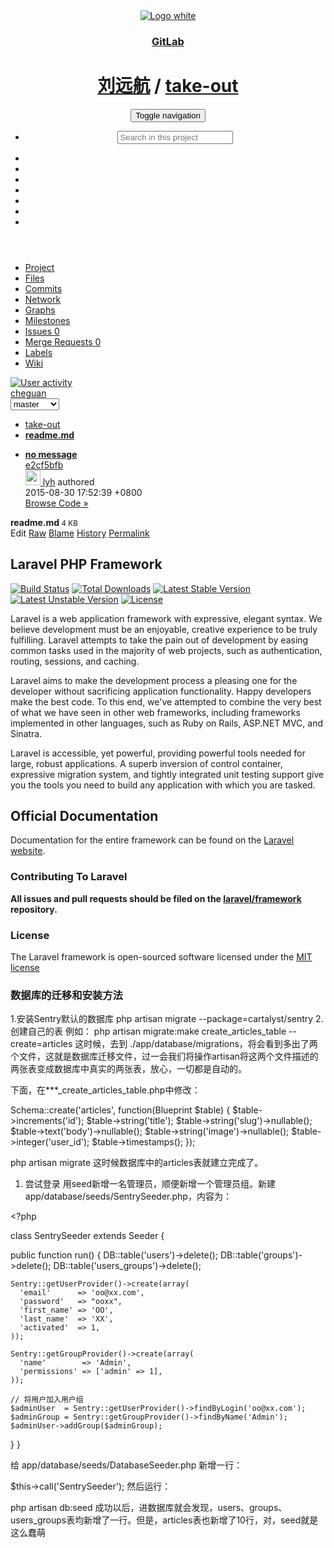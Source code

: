 <!DOCTYPE html>
<html lang='en'>
<head>
<meta charset='utf-8'>
<meta content='IE=edge' http-equiv='X-UA-Compatible'>
<meta content='GitLab Community Edition' name='description'>
<title>readme.md | master | 刘远航 / take-out | GitLab</title>
<link href="/assets/favicon-68611b5ca232579b591e0b6a832fd568.ico" rel="shortcut icon" type="image/vnd.microsoft.icon" />
<link href="/assets/application-870b34942b07d3ac1008a8feb3eae9b1.css" media="all" rel="stylesheet" />
<link href="/assets/print-e6cd245751e4e7e8bdfd97cdf2e8cf36.css" media="print" rel="stylesheet" />
<script src="/assets/application-1b53984acd2f81ab74968b4b362a0583.js"></script>
<meta content="authenticity_token" name="csrf-param" />
<meta content="TsSs8Ow5mMVuRThu9tLi35uHjdpoIbS+1qkHCVH3spk=" name="csrf-token" />
<script type="text/javascript">
//<![CDATA[
window.gon={};gon.default_issues_tracker="gitlab";gon.api_version="v3";gon.relative_url_root="";gon.default_avatar_url="http://git.wangqudao.com/assets/no_avatar-b04e3c91a2586395b6e7e9df2672fb64.png";gon.max_file_size=100;gon.current_user_id=3;gon.api_token="CuosqsVjPxfAnbjdvtti";
//]]>
</script>
<meta content='width=device-width, initial-scale=1, maximum-scale=1' name='viewport'>
<meta content='#474D57' name='theme-color'>




</head>

<body class='ui_mars' data-page='projects:blob:show'>
<!-- Ideally this would be inside the head, but turbolinks only evaluates page-specific JS in the body. -->
<script>
  window.project_uploads_path = "/teen/take-out/uploads";
  window.markdown_preview_path = "/teen/take-out/markdown_preview";
</script>

<header class='header-expanded navbar navbar-fixed-top navbar-gitlab'>
<div class='container'>
<div class='header-logo'>
<a class="home" data-placement="bottom" data-toggle="tooltip" href="/" id="js-shortcuts-home" title="Dashboard"><img alt="Logo white" src="/assets/logo-white-8741ca66242e138fc2e3efead1e2d7c3.png" />
<h3>GitLab</h3>
</a></div>
<div class='header-content'>
<h1 class='title'>
<span><a href="/u/teen">刘远航</a> / <a href="/teen/take-out">take-out</a></span>
</h1>
<button class='navbar-toggle'>
<span class='sr-only'>Toggle navigation</span>
<i class="fa fa-bars"></i>
</button>
<div class='navbar-collapse collapse'>
<ul class='nav navbar-nav pull-right'>
<li class='hidden-sm hidden-xs'>
<div class='search'>
<form accept-charset="UTF-8" action="/search" class="navbar-form pull-left" method="get"><div style="display:none"><input name="utf8" type="hidden" value="&#x2713;" /></div>
<input class="search-input form-control" id="search" name="search" placeholder="Search in this project" type="search" />
<input id="group_id" name="group_id" type="hidden" />
<input id="project_id" name="project_id" type="hidden" value="39" />
<input id="search_code" name="search_code" type="hidden" value="true" />
<input id="repository_ref" name="repository_ref" type="hidden" value="master" />

<div class='search-autocomplete-opts hide' data-autocomplete-path='/search/autocomplete' data-autocomplete-project-id='39' data-autocomplete-project-ref='master'></div>
</form>

</div>
<script>
  $('.search-input').on('keyup', function(e) {
    if (e.keyCode == 27) {
      $('.search-input').blur()
    }
  })
</script>

</li>
<li class='visible-sm visible-xs'>
<a data-placement="bottom" data-toggle="tooltip" href="/search" title="Search"><i class="fa fa-search"></i>
</a></li>
<li class='hidden-xs'>
<a data-placement="bottom" data-toggle="tooltip" href="/help" title="Help"><i class="fa fa-question-circle fa-fw"></i>
</a></li>
<li>
<a data-placement="bottom" data-toggle="tooltip" href="/explore" title="Explore"><i class="fa fa-globe fa-fw"></i>
</a></li>
<li>
<a data-placement="bottom" data-toggle="tooltip" href="/s/cheguan" title="Your snippets"><i class="fa fa-clipboard fa-fw"></i>
</a></li>
<li class='hidden-xs'>
<a data-placement="bottom" data-toggle="tooltip" href="/projects/new" title="New project"><i class="fa fa-plus fa-fw"></i>
</a></li>
<li>
<a data-placement="bottom" data-toggle="tooltip" href="/profile" title="Profile settings"><i class="fa fa-cog fa-fw"></i>
</a></li>
<li>
<a class="logout" data-method="delete" data-placement="bottom" data-toggle="tooltip" href="/users/sign_out" rel="nofollow" title="Sign out"><i class="fa fa-sign-out"></i>
</a></li>
</ul>
</div>
</div>
</div>
</header>


<div class='page-sidebar-expanded page-with-sidebar'>

<div class='sidebar-wrapper'>
<ul class='project-navigation nav nav-sidebar'>
<li class="home"><a class="shortcuts-project" data-placement="right" href="/teen/take-out" title="Project"><i class="fa fa-dashboard fa-fw"></i>
<span>
Project
</span>
</a></li><li class="active"><a class="shortcuts-tree" data-placement="right" href="/teen/take-out/tree/master" title="Files"><i class="fa fa-files-o fa-fw"></i>
<span>
Files
</span>
</a></li><li class=""><a class="shortcuts-commits" data-placement="right" href="/teen/take-out/commits/master" title="Commits"><i class="fa fa-history fa-fw"></i>
<span>
Commits
</span>
</a></li><li class=""><a class="shortcuts-network" data-placement="right" href="/teen/take-out/network/master" title="Network"><i class="fa fa-code-fork fa-fw"></i>
<span>
Network
</span>
</a></li><li class=""><a class="shortcuts-graphs" data-placement="right" href="/teen/take-out/graphs/master" title="Graphs"><i class="fa fa-area-chart fa-fw"></i>
<span>
Graphs
</span>
</a></li><li class=""><a data-placement="right" href="/teen/take-out/milestones" title="Milestones"><i class="fa fa-clock-o fa-fw"></i>
<span>
Milestones
</span>
</a></li><li class=""><a class="shortcuts-issues" data-placement="right" href="/teen/take-out/issues" title="Issues"><i class="fa fa-exclamation-circle fa-fw"></i>
<span>
Issues
<span class='count issue_counter'>0</span>
</span>
</a></li><li class=""><a class="shortcuts-merge_requests" data-placement="right" href="/teen/take-out/merge_requests" title="Merge Requests"><i class="fa fa-tasks fa-fw"></i>
<span>
Merge Requests
<span class='count merge_counter'>0</span>
</span>
</a></li><li class=""><a data-placement="right" href="/teen/take-out/labels" title="Labels"><i class="fa fa-tags fa-fw"></i>
<span>
Labels
</span>
</a></li><li class=""><a class="shortcuts-wiki" data-placement="right" href="/teen/take-out/wikis/home" title="Wiki"><i class="fa fa-book fa-fw"></i>
<span>
Wiki
</span>
</a></li></ul>

<div class='collapse-nav'>
<a class="toggle-nav-collapse" href="#" title="Open/Close"><i class="fa fa-angle-left"></i></a>

</div>
<a class="sidebar-user" href="/u/cheguan"><img alt="User activity" class="avatar avatar s32" src="http://git.wangqudao.com/uploads/user/avatar/3/QQ%E6%88%AA%E5%9B%BE20150708123727.jpg" />
<div class='username'>
cheguan
</div>
</a></div>
<div class='content-wrapper'>
<div class='container-fluid'>
<div class='content'>
<div class='flash-container'>
</div>

<div class='clearfix'>
<div class='tree-ref-holder'>
<form accept-charset="UTF-8" action="/teen/take-out/refs/switch" class="project-refs-form" method="get"><div style="display:none"><input name="utf8" type="hidden" value="&#x2713;" /></div>
<select class="project-refs-select select2 select2-sm" id="ref" name="ref"><optgroup label="Branches"><option selected="selected" value="master">master</option></optgroup><optgroup label="Tags"></optgroup></select>
<input id="destination" name="destination" type="hidden" value="blob" />
<input id="path" name="path" type="hidden" value="readme.md" />
</form>


</div>
<div class='tree-holder' id='tree-holder'>
<ul class='breadcrumb repo-breadcrumb'>
<li>
<i class='fa fa-angle-right'></i>
<a href="/teen/take-out/tree/master">take-out
</a></li>
<li>
<a href="/teen/take-out/blob/master/readme.md"><strong>
readme.md
</strong>
</a></li>
</ul>
<ul class='blob-commit-info well hidden-xs'>
<li class='commit js-toggle-container'>
<div class='commit-row-title'>
<strong class='str-truncated'>
<a class="commit-row-message" href="/teen/take-out/commit/e2cf5bfba115b4b80c427462a9446783432f3222">no message</a>
</strong>
<div class='pull-right'>
<a class="commit_short_id" href="/teen/take-out/commit/e2cf5bfba115b4b80c427462a9446783432f3222">e2cf5bfb</a>
</div>
<div class='notes_count'>
</div>
</div>
<div class='commit-row-info'>
<a class="commit-author-link has_tooltip" data-original-title="lyh@admin.com" href="mailto:lyh@admin.com"><img alt="" class="avatar s24" src="http://www.gravatar.com/avatar/f463eb1ed253302daa5c4af3ad443a3f?s=24&amp;d=identicon" width="24" /> <span class="commit-author-name">lyh</span></a>
authored
<div class='committed_ago'>
<time class='time_ago' data-placement='top' data-toggle='tooltip' datetime='2015-08-30T09:52:39Z' title='Aug 30, 2015 9:52am'>2015-08-30 17:52:39 +0800</time>
<script>$('.time_ago').timeago().tooltip()</script>
 &nbsp;
</div>
<a class="pull-right" href="/teen/take-out/tree/e2cf5bfba115b4b80c427462a9446783432f3222">Browse Code »</a>
</div>
</li>

</ul>
<div class='tree-content-holder' id='tree-content-holder'>
<article class='file-holder'>
<div class='file-title'>
<i class="fa fa-file-text-o fa-fw"></i>
<strong>
readme.md
</strong>
<small>
4 KB
</small>
<div class='file-actions hidden-xs'>
<div class='btn-group tree-btn-group'>
<span class="btn btn-small disabled">Edit</span>
<a class="btn btn-sm" href="/teen/take-out/raw/master/readme.md" target="_blank">Raw</a>
<a class="btn btn-sm" href="/teen/take-out/blame/master/readme.md">Blame</a>
<a class="btn btn-sm" href="/teen/take-out/commits/master/readme.md">History</a>
<a class="btn btn-sm" href="/teen/take-out/blob/e2cf5bfba115b4b80c427462a9446783432f3222/readme.md">Permalink</a>
</div>

</div>
</div>
<div class='file-content wiki'>
<h2>&#x000A;<a id="laravel-php-framework" class="anchor" href="#laravel-php-framework" aria-hidden="true"></a>Laravel PHP Framework</h2>&#x000A;&#x000A;<p><a href="https://travis-ci.org/laravel/framework" rel="nofollow"><img src="https://travis-ci.org/laravel/framework.svg" alt="Build Status"></a>&#x000A;<a href="https://packagist.org/packages/laravel/framework" rel="nofollow"><img src="https://poser.pugx.org/laravel/framework/downloads.svg" alt="Total Downloads"></a>&#x000A;<a href="https://packagist.org/packages/laravel/framework" rel="nofollow"><img src="https://poser.pugx.org/laravel/framework/v/stable.svg" alt="Latest Stable Version"></a>&#x000A;<a href="https://packagist.org/packages/laravel/framework" rel="nofollow"><img src="https://poser.pugx.org/laravel/framework/v/unstable.svg" alt="Latest Unstable Version"></a>&#x000A;<a href="https://packagist.org/packages/laravel/framework" rel="nofollow"><img src="https://poser.pugx.org/laravel/framework/license.svg" alt="License"></a></p>&#x000A;&#x000A;<p>Laravel is a web application framework with expressive, elegant syntax. We believe development must be an enjoyable, creative experience to be truly fulfilling. Laravel attempts to take the pain out of development by easing common tasks used in the majority of web projects, such as authentication, routing, sessions, and caching.</p>&#x000A;&#x000A;<p>Laravel aims to make the development process a pleasing one for the developer without sacrificing application functionality. Happy developers make the best code. To this end, we've attempted to combine the very best of what we have seen in other web frameworks, including frameworks implemented in other languages, such as Ruby on Rails, ASP.NET MVC, and Sinatra.</p>&#x000A;&#x000A;<p>Laravel is accessible, yet powerful, providing powerful tools needed for large, robust applications. A superb inversion of control container, expressive migration system, and tightly integrated unit testing support give you the tools you need to build any application with which you are tasked.</p>&#x000A;&#x000A;<h2>&#x000A;<a id="official-documentation" class="anchor" href="#official-documentation" aria-hidden="true"></a>Official Documentation</h2>&#x000A;&#x000A;<p>Documentation for the entire framework can be found on the <a href="http://laravel.com/docs" rel="nofollow">Laravel website</a>.</p>&#x000A;&#x000A;<h3>&#x000A;<a id="contributing-to-laravel" class="anchor" href="#contributing-to-laravel" aria-hidden="true"></a>Contributing To Laravel</h3>&#x000A;&#x000A;<p><strong>All issues and pull requests should be filed on the <a href="http://github.com/laravel/framework" rel="nofollow">laravel/framework</a> repository.</strong></p>&#x000A;&#x000A;<h3>&#x000A;<a id="license" class="anchor" href="#license" aria-hidden="true"></a>License</h3>&#x000A;&#x000A;<p>The Laravel framework is open-sourced software licensed under the <a href="http://opensource.org/licenses/MIT" rel="nofollow">MIT license</a></p>&#x000A;&#x000A;<h3>&#x000A;<a id="数据库的迁移和安装方法" class="anchor" href="#%E6%95%B0%E6%8D%AE%E5%BA%93%E7%9A%84%E8%BF%81%E7%A7%BB%E5%92%8C%E5%AE%89%E8%A3%85%E6%96%B9%E6%B3%95" aria-hidden="true"></a>数据库的迁移和安装方法</h3>&#x000A;&#x000A;<p>1.安装Sentry默认的数据库&#x000A;php artisan migrate --package=cartalyst/sentry&#x000A;2.创建自己的表&#x000A;例如：&#x000A;php artisan migrate:make create_articles_table --create=articles&#x000A;这时候，去到 ./app/database/migrations，将会看到多出了两个文件，这就是数据库迁移文件，过一会我们将操作artisan将这两个文件描述的两张表变成数据库中真实的两张表，放心，一切都是自动的。</p>&#x000A;&#x000A;<p>下面，在***_create_articles_table.php中修改：</p>&#x000A;&#x000A;<p>Schema::create('articles', function(Blueprint $table)&#x000A;{&#x000A;    $table-&gt;increments('id');&#x000A;    $table-&gt;string('title');&#x000A;    $table-&gt;string('slug')-&gt;nullable();&#x000A;    $table-&gt;text('body')-&gt;nullable();&#x000A;    $table-&gt;string('image')-&gt;nullable();&#x000A;    $table-&gt;integer('user_id');&#x000A;    $table-&gt;timestamps();&#x000A;});</p>&#x000A;&#x000A;<p>php artisan migrate&#x000A;这时候数据库中的articles表就建立完成了。</p>&#x000A;&#x000A;<ol>&#x000A;<li>尝试登录&#x000A;用seed新增一名管理员，顺便新增一个管理员组。新建 app/database/seeds/SentrySeeder.php，内容为：</li>&#x000A;</ol>&#x000A;&#x000A;<p>&lt;?php</p>&#x000A;&#x000A;<p>class SentrySeeder extends Seeder {</p>&#x000A;&#x000A;<p>public function run()&#x000A;  {&#x000A;    DB::table('users')-&gt;delete();&#x000A;    DB::table('groups')-&gt;delete();&#x000A;    DB::table('users_groups')-&gt;delete();</p>&#x000A;<pre class="code highlight dark plaintext"><code>Sentry::getUserProvider()-&gt;create(array(&#x000A;  'email'      =&gt; 'oo@xx.com',&#x000A;  'password'   =&gt; "ooxx",&#x000A;  'first_name' =&gt; 'OO',&#x000A;  'last_name'  =&gt; 'XX',&#x000A;  'activated'  =&gt; 1,&#x000A;));&#x000A;&#x000A;Sentry::getGroupProvider()-&gt;create(array(&#x000A;  'name'        =&gt; 'Admin',&#x000A;  'permissions' =&gt; ['admin' =&gt; 1],&#x000A;));&#x000A;&#x000A;// 将用户加入用户组&#x000A;$adminUser  = Sentry::getUserProvider()-&gt;findByLogin('oo@xx.com');&#x000A;$adminGroup = Sentry::getGroupProvider()-&gt;findByName('Admin');&#x000A;$adminUser-&gt;addGroup($adminGroup);&#x000A;</code></pre>&#x000A;&#x000A;<p>}&#x000A;}</p>&#x000A;&#x000A;<p>给 app/database/seeds/DatabaseSeeder.php 新增一行：</p>&#x000A;&#x000A;<p>$this-&gt;call('SentrySeeder');&#x000A;然后运行：</p>&#x000A;&#x000A;<p>php artisan db:seed&#x000A;成功以后，进数据库就会发现，users、groups、users_groups表均新增了一行。但是，articles表也新增了10行，对，seed就是这么蠢萌</p>
</div>

</article>
</div>

</div>

</div>
</div>
</div>
</div>
</div>

<script>
  GitLab.GfmAutoComplete.dataSource = "/teen/take-out/autocomplete_sources?type=NilClass&type_id=master%2Freadme.md"
  GitLab.GfmAutoComplete.setup();
</script>


</body>
</html>


